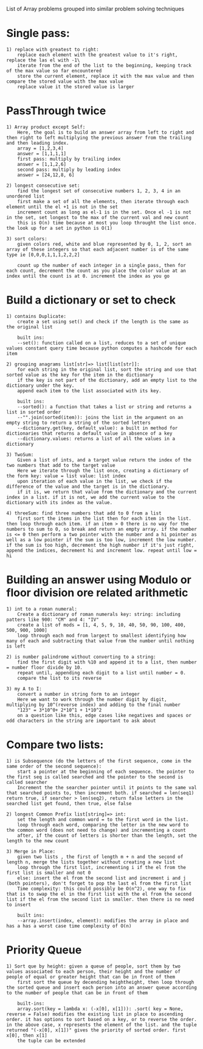 List of Array problems grouped into similar problem solving techniques

# Single pass:
    1) replace with greatest to right:
        replace each element with the greatest value to it's right, replace the las el with -1\
        iterate from the end of the list to the beginning, keeping track of the max value so far encountered
        store the current element, replace it with the max value and then compare the stored value with the max value
        replace value it the stored value is larger

# PassThrough twice
    1) Array product except Self:
        Here, the goal is to build an answer array from left to right and then right to left multiplying the previous answer from the trailing and then leading index.
        array = [1,2,3,4]
        answer = [1,1,1,1]
        first pass: multiply by trailing index
        answer = [1,1,2,6]
        second pass: multiply by leading index
        answer = [24,12,8, 6]

    2) longest consecutive set:
        find the longest set of consecutive numbers 1, 2, 3, 4 in an unordered list
        first make a set of all the elements, then iterate through each element until the el +1 is not in the set
        increment count as long as el-1 is in the set. Once el -1 is not in the set, set longest to the max of the current val and new count
        this is O(n) time because at most you loop throught the list once. the look up for a set in python is O(1)

    3) sort colors:
        given colors red, white and blue represented by 0, 1, 2, sort an array of these integers so that each adjacent number is of the same type ie [0,0,0,1,1,1,2,2,2]
        
        count up the number of each integer in a single pass, then for each count, decrement the count as you place the color value at an index until the count is at 0. increment the index as you go

# Build a dictionary or set to check

    1) contains Duplicate:
        create a set using set() and check if the length is the same as the original list

        built ins:
        --set(): function called on a list, reduces to a set of unique values constant query time because python computes a hashcode for each item 

    2) grouping anagrams list[str]=> list[list[str]]:
        for each string in the original list, sort the string and use that sorted value as the key for the item in the dictionary
        if the key is not part of the dictionary, add an empty list to the dictionary under the key.
        append each item to the list associated with its key.

        built ins:
        --sorted(): a function that takes a list or string and returns a list in sorted order
        --"".join(sorted(item)): joins the list in the argument on an empty string to return a string of the sorted letters
        --dictionary.get(key, default_value): a built in method for dictionaries that returns a default value in absence of a key
        --dictionary.values: returns a list of all the values in a dictionary

    3) TwoSum:
        Given a list of ints, and a target value return the index of the two numbers that add to the target value
        Here we iterate through the list once, creating a dictionary of the form key: value = list value: list index
        upon iteration of each value in the list, we check if the difference of the value and the target is in the dictionary.
        if it is, we return that value from the dictionary and the current index in a list. if it is not, we add the current value to the dictionary with its index as the value.
    
    4) threeSum: find three numbers that add to 0 from a list
        first sort the items in the list then for each item in the list. then loop through each item. if an item > 0 there is no way for the numbers to sum to 0, so break and return an empty array. if the number is <= 0 then perform a two pointer with the number and a hi pointer as well as a low pointer if the sum is too low, increment the low number. if the sum is too high, decrement the high number if it's just right, append the indices, decrement hi and increment low. repeat until low = hi


# Building an answer using Modulo or floor division ore related arithmetic
    1) int to a roman numeral: 
        Create a dictionary of roman numerals key: string: including patters like 900: "CM" and 4: "IV"
        create a list of mods = [1, 4, 5, 9, 10, 40, 50, 90, 100, 400, 500, 900, 1000]
        loop through each mod from largest to smallest identifying how many of each and subtracting that value from the number until nothing is left

    2) is number palindrome without converting to a string:
        find the first digit with %10 and append it to a list, then number = number floor divide by 10.
        repeat until, appending each digit to a list until number = 0.
        compare the list to its reverse 

    3) my A to I:
        convert a number in string form to an integer
        Here we want to work through the number digit by digit, multiplying by 10^(reverse index) and adding to the final number
        "123" = 3*10^0+ 2*10^1 + 1*10^2
        on a question like this, edge cases like negatives and spaces or odd characters in the string are important to ask about



# Compare two lists:
    1) is Subsequence (do the letters of the first sequence, come in the same order of the second sequence):
        start a pointer at the beginning of each sequence. the pointer to the first seq is called searched and the pointer to the second is called searcher
        Increment the the searcher pointer until it points to the same val that searched points to, then increment both. if searched = len(seq1) return true, if searcher > len(seq2), return false letters in the searched list get found, then true, else false

    2) longest Common Prefix list[string]=> int:
        set the length and common word = to the first word in the list.
        loop through each word, comparing the letter in the new word to the common word (does not need to change) and incrementing a count
        after, if the count of letters is shorter than the length, set the length to the new count
    
    3) Merge in Place:
        given two lists , the first of length m + n and the second of length n, merge the lists together without creating a new list
        loop through the first list, incrementing i if the el from the first list is smaller and not 0
        else: insert the el from the second list and increment i and j (both pointers), don't forget to pop the last el from the first list
        Time complexity: this could possibly be O(n^2), one way to fix that is to swap the el in the first list with the el from the second list if the el from the second list is smaller. then there is no need to insert

        built ins:
        --array.insert(index, element): modifies the array in place and has a has a worst case time complexity of O(n)

# Priority Queue

    1) Sort que by height: given a queue of people, sort them by two values associated to each person, their height and the number of people of equal or greater height that can be in front of them
        first sort the queue by decending heightheight, then loop through the sorted queue and insert each person into an answer queue according to the number of people that can be in front of them

        built-ins:
        array.sort(key = lambda x: (-x[0], x[1])): .sort( key = None, reverse = False) modifies the existing list in place to ascending order. it has options to sort based on a key, or to reverse the order. in the above case, x represents the element of the list. and the tuple returned "(-x[0], x[1])" gives the priority of sorted order. first x[0], then x[1]
        the tuple can be extended 




